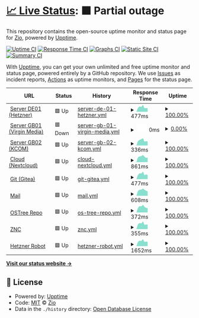 # [📈 Live Status](https://uptime.zio.sh): <!--live status--> **🟧 Partial outage**

This repository contains the open-source uptime monitor and status page for [Zio](https://uptime.zio.sh), powered by [Upptime](https://github.com/upptime/upptime).

[![Uptime CI](https://github.com/ziodotsh/upptime/workflows/Uptime%20CI/badge.svg)](https://github.com/ziodotsh/upptime/actions?query=workflow%3A%22Uptime+CI%22)
[![Response Time CI](https://github.com/ziodotsh/upptime/workflows/Response%20Time%20CI/badge.svg)](https://github.com/ziodotsh/upptime/actions?query=workflow%3A%22Response+Time+CI%22)
[![Graphs CI](https://github.com/ziodotsh/upptime/workflows/Graphs%20CI/badge.svg)](https://github.com/ziodotsh/upptime/actions?query=workflow%3A%22Graphs+CI%22)
[![Static Site CI](https://github.com/ziodotsh/upptime/workflows/Static%20Site%20CI/badge.svg)](https://github.com/ziodotsh/upptime/actions?query=workflow%3A%22Static+Site+CI%22)
[![Summary CI](https://github.com/ziodotsh/upptime/workflows/Summary%20CI/badge.svg)](https://github.com/ziodotsh/upptime/actions?query=workflow%3A%22Summary+CI%22)

With [Upptime](https://upptime.js.org), you can get your own unlimited and free uptime monitor and status page, powered entirely by a GitHub repository. We use [Issues](https://github.com/ziodotsh/upptime/issues) as incident reports, [Actions](https://github.com/ziodotsh/upptime/actions) as uptime monitors, and [Pages](https://uptime.zio.sh) for the status page.

<!--start: status pages-->
<!-- This summary is generated by Upptime (https://github.com/upptime/upptime) -->
<!-- Do not edit this manually, your changes will be overwritten -->
<!-- prettier-ignore -->
| URL | Status | History | Response Time | Uptime |
| --- | ------ | ------- | ------------- | ------ |
| <img alt="" src="https://emojipedia-us.s3.amazonaws.com/source/skype/289/flag-germany_1f1e9-1f1ea.png" height="13"> [Server DE01 (Hetzner)](https://de01.zio.sh) | 🟩 Up | [server-de-01-hetzner.yml](https://github.com/ziodotsh/upptime/commits/HEAD/history/server-de-01-hetzner.yml) | <details><summary><img alt="Response time graph" src="./graphs/server-de-01-hetzner/response-time-week.png" height="20"> 477ms</summary><br><a href="https://uptime.zio.sh/history/server-de-01-hetzner"><img alt="Response time 570" src="https://img.shields.io/endpoint?url=https%3A%2F%2Fraw.githubusercontent.com%2Fziodotsh%2Fupptime%2FHEAD%2Fapi%2Fserver-de-01-hetzner%2Fresponse-time.json"></a><br><a href="https://uptime.zio.sh/history/server-de-01-hetzner"><img alt="24-hour response time 375" src="https://img.shields.io/endpoint?url=https%3A%2F%2Fraw.githubusercontent.com%2Fziodotsh%2Fupptime%2FHEAD%2Fapi%2Fserver-de-01-hetzner%2Fresponse-time-day.json"></a><br><a href="https://uptime.zio.sh/history/server-de-01-hetzner"><img alt="7-day response time 477" src="https://img.shields.io/endpoint?url=https%3A%2F%2Fraw.githubusercontent.com%2Fziodotsh%2Fupptime%2FHEAD%2Fapi%2Fserver-de-01-hetzner%2Fresponse-time-week.json"></a><br><a href="https://uptime.zio.sh/history/server-de-01-hetzner"><img alt="30-day response time 518" src="https://img.shields.io/endpoint?url=https%3A%2F%2Fraw.githubusercontent.com%2Fziodotsh%2Fupptime%2FHEAD%2Fapi%2Fserver-de-01-hetzner%2Fresponse-time-month.json"></a><br><a href="https://uptime.zio.sh/history/server-de-01-hetzner"><img alt="1-year response time 570" src="https://img.shields.io/endpoint?url=https%3A%2F%2Fraw.githubusercontent.com%2Fziodotsh%2Fupptime%2FHEAD%2Fapi%2Fserver-de-01-hetzner%2Fresponse-time-year.json"></a></details> | <details><summary><a href="https://uptime.zio.sh/history/server-de-01-hetzner">100.00%</a></summary><a href="https://uptime.zio.sh/history/server-de-01-hetzner"><img alt="All-time uptime 99.95%" src="https://img.shields.io/endpoint?url=https%3A%2F%2Fraw.githubusercontent.com%2Fziodotsh%2Fupptime%2FHEAD%2Fapi%2Fserver-de-01-hetzner%2Fuptime.json"></a><br><a href="https://uptime.zio.sh/history/server-de-01-hetzner"><img alt="24-hour uptime 100.00%" src="https://img.shields.io/endpoint?url=https%3A%2F%2Fraw.githubusercontent.com%2Fziodotsh%2Fupptime%2FHEAD%2Fapi%2Fserver-de-01-hetzner%2Fuptime-day.json"></a><br><a href="https://uptime.zio.sh/history/server-de-01-hetzner"><img alt="7-day uptime 100.00%" src="https://img.shields.io/endpoint?url=https%3A%2F%2Fraw.githubusercontent.com%2Fziodotsh%2Fupptime%2FHEAD%2Fapi%2Fserver-de-01-hetzner%2Fuptime-week.json"></a><br><a href="https://uptime.zio.sh/history/server-de-01-hetzner"><img alt="30-day uptime 100.00%" src="https://img.shields.io/endpoint?url=https%3A%2F%2Fraw.githubusercontent.com%2Fziodotsh%2Fupptime%2FHEAD%2Fapi%2Fserver-de-01-hetzner%2Fuptime-month.json"></a><br><a href="https://uptime.zio.sh/history/server-de-01-hetzner"><img alt="1-year uptime 99.95%" src="https://img.shields.io/endpoint?url=https%3A%2F%2Fraw.githubusercontent.com%2Fziodotsh%2Fupptime%2FHEAD%2Fapi%2Fserver-de-01-hetzner%2Fuptime-year.json"></a></details>
| <img alt="" src="https://emojipedia-us.s3.amazonaws.com/source/skype/289/flag-united-kingdom_1f1ec-1f1e7.png" height="13"> [Server GB01 (Virgin Media)](https://gb01.zio.sh) | 🟥 Down | [server-gb-01-virgin-media.yml](https://github.com/ziodotsh/upptime/commits/HEAD/history/server-gb-01-virgin-media.yml) | <details><summary><img alt="Response time graph" src="./graphs/server-gb-01-virgin-media/response-time-week.png" height="20"> 0ms</summary><br><a href="https://uptime.zio.sh/history/server-gb-01-virgin-media"><img alt="Response time 1026" src="https://img.shields.io/endpoint?url=https%3A%2F%2Fraw.githubusercontent.com%2Fziodotsh%2Fupptime%2FHEAD%2Fapi%2Fserver-gb-01-virgin-media%2Fresponse-time.json"></a><br><a href="https://uptime.zio.sh/history/server-gb-01-virgin-media"><img alt="24-hour response time 0" src="https://img.shields.io/endpoint?url=https%3A%2F%2Fraw.githubusercontent.com%2Fziodotsh%2Fupptime%2FHEAD%2Fapi%2Fserver-gb-01-virgin-media%2Fresponse-time-day.json"></a><br><a href="https://uptime.zio.sh/history/server-gb-01-virgin-media"><img alt="7-day response time 0" src="https://img.shields.io/endpoint?url=https%3A%2F%2Fraw.githubusercontent.com%2Fziodotsh%2Fupptime%2FHEAD%2Fapi%2Fserver-gb-01-virgin-media%2Fresponse-time-week.json"></a><br><a href="https://uptime.zio.sh/history/server-gb-01-virgin-media"><img alt="30-day response time 0" src="https://img.shields.io/endpoint?url=https%3A%2F%2Fraw.githubusercontent.com%2Fziodotsh%2Fupptime%2FHEAD%2Fapi%2Fserver-gb-01-virgin-media%2Fresponse-time-month.json"></a><br><a href="https://uptime.zio.sh/history/server-gb-01-virgin-media"><img alt="1-year response time 1026" src="https://img.shields.io/endpoint?url=https%3A%2F%2Fraw.githubusercontent.com%2Fziodotsh%2Fupptime%2FHEAD%2Fapi%2Fserver-gb-01-virgin-media%2Fresponse-time-year.json"></a></details> | <details><summary><a href="https://uptime.zio.sh/history/server-gb-01-virgin-media">0.00%</a></summary><a href="https://uptime.zio.sh/history/server-gb-01-virgin-media"><img alt="All-time uptime 60.96%" src="https://img.shields.io/endpoint?url=https%3A%2F%2Fraw.githubusercontent.com%2Fziodotsh%2Fupptime%2FHEAD%2Fapi%2Fserver-gb-01-virgin-media%2Fuptime.json"></a><br><a href="https://uptime.zio.sh/history/server-gb-01-virgin-media"><img alt="24-hour uptime 0.00%" src="https://img.shields.io/endpoint?url=https%3A%2F%2Fraw.githubusercontent.com%2Fziodotsh%2Fupptime%2FHEAD%2Fapi%2Fserver-gb-01-virgin-media%2Fuptime-day.json"></a><br><a href="https://uptime.zio.sh/history/server-gb-01-virgin-media"><img alt="7-day uptime 0.00%" src="https://img.shields.io/endpoint?url=https%3A%2F%2Fraw.githubusercontent.com%2Fziodotsh%2Fupptime%2FHEAD%2Fapi%2Fserver-gb-01-virgin-media%2Fuptime-week.json"></a><br><a href="https://uptime.zio.sh/history/server-gb-01-virgin-media"><img alt="30-day uptime 0.00%" src="https://img.shields.io/endpoint?url=https%3A%2F%2Fraw.githubusercontent.com%2Fziodotsh%2Fupptime%2FHEAD%2Fapi%2Fserver-gb-01-virgin-media%2Fuptime-month.json"></a><br><a href="https://uptime.zio.sh/history/server-gb-01-virgin-media"><img alt="1-year uptime 60.96%" src="https://img.shields.io/endpoint?url=https%3A%2F%2Fraw.githubusercontent.com%2Fziodotsh%2Fupptime%2FHEAD%2Fapi%2Fserver-gb-01-virgin-media%2Fuptime-year.json"></a></details>
| <img alt="" src="https://emojipedia-us.s3.amazonaws.com/source/skype/289/flag-united-kingdom_1f1ec-1f1e7.png" height="13"> [Server GB02 (KCOM)](https://gb02.zio.sh/health-check) | 🟩 Up | [server-gb-02-kcom.yml](https://github.com/ziodotsh/upptime/commits/HEAD/history/server-gb-02-kcom.yml) | <details><summary><img alt="Response time graph" src="./graphs/server-gb-02-kcom/response-time-week.png" height="20"> 336ms</summary><br><a href="https://uptime.zio.sh/history/server-gb-02-kcom"><img alt="Response time 398" src="https://img.shields.io/endpoint?url=https%3A%2F%2Fraw.githubusercontent.com%2Fziodotsh%2Fupptime%2FHEAD%2Fapi%2Fserver-gb-02-kcom%2Fresponse-time.json"></a><br><a href="https://uptime.zio.sh/history/server-gb-02-kcom"><img alt="24-hour response time 268" src="https://img.shields.io/endpoint?url=https%3A%2F%2Fraw.githubusercontent.com%2Fziodotsh%2Fupptime%2FHEAD%2Fapi%2Fserver-gb-02-kcom%2Fresponse-time-day.json"></a><br><a href="https://uptime.zio.sh/history/server-gb-02-kcom"><img alt="7-day response time 336" src="https://img.shields.io/endpoint?url=https%3A%2F%2Fraw.githubusercontent.com%2Fziodotsh%2Fupptime%2FHEAD%2Fapi%2Fserver-gb-02-kcom%2Fresponse-time-week.json"></a><br><a href="https://uptime.zio.sh/history/server-gb-02-kcom"><img alt="30-day response time 354" src="https://img.shields.io/endpoint?url=https%3A%2F%2Fraw.githubusercontent.com%2Fziodotsh%2Fupptime%2FHEAD%2Fapi%2Fserver-gb-02-kcom%2Fresponse-time-month.json"></a><br><a href="https://uptime.zio.sh/history/server-gb-02-kcom"><img alt="1-year response time 398" src="https://img.shields.io/endpoint?url=https%3A%2F%2Fraw.githubusercontent.com%2Fziodotsh%2Fupptime%2FHEAD%2Fapi%2Fserver-gb-02-kcom%2Fresponse-time-year.json"></a></details> | <details><summary><a href="https://uptime.zio.sh/history/server-gb-02-kcom">100.00%</a></summary><a href="https://uptime.zio.sh/history/server-gb-02-kcom"><img alt="All-time uptime 99.11%" src="https://img.shields.io/endpoint?url=https%3A%2F%2Fraw.githubusercontent.com%2Fziodotsh%2Fupptime%2FHEAD%2Fapi%2Fserver-gb-02-kcom%2Fuptime.json"></a><br><a href="https://uptime.zio.sh/history/server-gb-02-kcom"><img alt="24-hour uptime 100.00%" src="https://img.shields.io/endpoint?url=https%3A%2F%2Fraw.githubusercontent.com%2Fziodotsh%2Fupptime%2FHEAD%2Fapi%2Fserver-gb-02-kcom%2Fuptime-day.json"></a><br><a href="https://uptime.zio.sh/history/server-gb-02-kcom"><img alt="7-day uptime 100.00%" src="https://img.shields.io/endpoint?url=https%3A%2F%2Fraw.githubusercontent.com%2Fziodotsh%2Fupptime%2FHEAD%2Fapi%2Fserver-gb-02-kcom%2Fuptime-week.json"></a><br><a href="https://uptime.zio.sh/history/server-gb-02-kcom"><img alt="30-day uptime 100.00%" src="https://img.shields.io/endpoint?url=https%3A%2F%2Fraw.githubusercontent.com%2Fziodotsh%2Fupptime%2FHEAD%2Fapi%2Fserver-gb-02-kcom%2Fuptime-month.json"></a><br><a href="https://uptime.zio.sh/history/server-gb-02-kcom"><img alt="1-year uptime 99.11%" src="https://img.shields.io/endpoint?url=https%3A%2F%2Fraw.githubusercontent.com%2Fziodotsh%2Fupptime%2FHEAD%2Fapi%2Fserver-gb-02-kcom%2Fuptime-year.json"></a></details>
| <img alt="" src="https://icons.duckduckgo.com/ip3/cloud.zio.sh.ico" height="13"> [Cloud (Nextcloud)](https://cloud.zio.sh) | 🟩 Up | [cloud-nextcloud.yml](https://github.com/ziodotsh/upptime/commits/HEAD/history/cloud-nextcloud.yml) | <details><summary><img alt="Response time graph" src="./graphs/cloud-nextcloud/response-time-week.png" height="20"> 861ms</summary><br><a href="https://uptime.zio.sh/history/cloud-nextcloud"><img alt="Response time 970" src="https://img.shields.io/endpoint?url=https%3A%2F%2Fraw.githubusercontent.com%2Fziodotsh%2Fupptime%2FHEAD%2Fapi%2Fcloud-nextcloud%2Fresponse-time.json"></a><br><a href="https://uptime.zio.sh/history/cloud-nextcloud"><img alt="24-hour response time 729" src="https://img.shields.io/endpoint?url=https%3A%2F%2Fraw.githubusercontent.com%2Fziodotsh%2Fupptime%2FHEAD%2Fapi%2Fcloud-nextcloud%2Fresponse-time-day.json"></a><br><a href="https://uptime.zio.sh/history/cloud-nextcloud"><img alt="7-day response time 861" src="https://img.shields.io/endpoint?url=https%3A%2F%2Fraw.githubusercontent.com%2Fziodotsh%2Fupptime%2FHEAD%2Fapi%2Fcloud-nextcloud%2Fresponse-time-week.json"></a><br><a href="https://uptime.zio.sh/history/cloud-nextcloud"><img alt="30-day response time 915" src="https://img.shields.io/endpoint?url=https%3A%2F%2Fraw.githubusercontent.com%2Fziodotsh%2Fupptime%2FHEAD%2Fapi%2Fcloud-nextcloud%2Fresponse-time-month.json"></a><br><a href="https://uptime.zio.sh/history/cloud-nextcloud"><img alt="1-year response time 970" src="https://img.shields.io/endpoint?url=https%3A%2F%2Fraw.githubusercontent.com%2Fziodotsh%2Fupptime%2FHEAD%2Fapi%2Fcloud-nextcloud%2Fresponse-time-year.json"></a></details> | <details><summary><a href="https://uptime.zio.sh/history/cloud-nextcloud">100.00%</a></summary><a href="https://uptime.zio.sh/history/cloud-nextcloud"><img alt="All-time uptime 99.93%" src="https://img.shields.io/endpoint?url=https%3A%2F%2Fraw.githubusercontent.com%2Fziodotsh%2Fupptime%2FHEAD%2Fapi%2Fcloud-nextcloud%2Fuptime.json"></a><br><a href="https://uptime.zio.sh/history/cloud-nextcloud"><img alt="24-hour uptime 100.00%" src="https://img.shields.io/endpoint?url=https%3A%2F%2Fraw.githubusercontent.com%2Fziodotsh%2Fupptime%2FHEAD%2Fapi%2Fcloud-nextcloud%2Fuptime-day.json"></a><br><a href="https://uptime.zio.sh/history/cloud-nextcloud"><img alt="7-day uptime 100.00%" src="https://img.shields.io/endpoint?url=https%3A%2F%2Fraw.githubusercontent.com%2Fziodotsh%2Fupptime%2FHEAD%2Fapi%2Fcloud-nextcloud%2Fuptime-week.json"></a><br><a href="https://uptime.zio.sh/history/cloud-nextcloud"><img alt="30-day uptime 100.00%" src="https://img.shields.io/endpoint?url=https%3A%2F%2Fraw.githubusercontent.com%2Fziodotsh%2Fupptime%2FHEAD%2Fapi%2Fcloud-nextcloud%2Fuptime-month.json"></a><br><a href="https://uptime.zio.sh/history/cloud-nextcloud"><img alt="1-year uptime 99.93%" src="https://img.shields.io/endpoint?url=https%3A%2F%2Fraw.githubusercontent.com%2Fziodotsh%2Fupptime%2FHEAD%2Fapi%2Fcloud-nextcloud%2Fuptime-year.json"></a></details>
| <img alt="" src="https://git.zio.sh/assets/img/logo.svg" height="13"> [Git (Gitea)](https://git.zio.sh) | 🟩 Up | [git-gitea.yml](https://github.com/ziodotsh/upptime/commits/HEAD/history/git-gitea.yml) | <details><summary><img alt="Response time graph" src="./graphs/git-gitea/response-time-week.png" height="20"> 477ms</summary><br><a href="https://uptime.zio.sh/history/git-gitea"><img alt="Response time 506" src="https://img.shields.io/endpoint?url=https%3A%2F%2Fraw.githubusercontent.com%2Fziodotsh%2Fupptime%2FHEAD%2Fapi%2Fgit-gitea%2Fresponse-time.json"></a><br><a href="https://uptime.zio.sh/history/git-gitea"><img alt="24-hour response time 381" src="https://img.shields.io/endpoint?url=https%3A%2F%2Fraw.githubusercontent.com%2Fziodotsh%2Fupptime%2FHEAD%2Fapi%2Fgit-gitea%2Fresponse-time-day.json"></a><br><a href="https://uptime.zio.sh/history/git-gitea"><img alt="7-day response time 477" src="https://img.shields.io/endpoint?url=https%3A%2F%2Fraw.githubusercontent.com%2Fziodotsh%2Fupptime%2FHEAD%2Fapi%2Fgit-gitea%2Fresponse-time-week.json"></a><br><a href="https://uptime.zio.sh/history/git-gitea"><img alt="30-day response time 497" src="https://img.shields.io/endpoint?url=https%3A%2F%2Fraw.githubusercontent.com%2Fziodotsh%2Fupptime%2FHEAD%2Fapi%2Fgit-gitea%2Fresponse-time-month.json"></a><br><a href="https://uptime.zio.sh/history/git-gitea"><img alt="1-year response time 506" src="https://img.shields.io/endpoint?url=https%3A%2F%2Fraw.githubusercontent.com%2Fziodotsh%2Fupptime%2FHEAD%2Fapi%2Fgit-gitea%2Fresponse-time-year.json"></a></details> | <details><summary><a href="https://uptime.zio.sh/history/git-gitea">100.00%</a></summary><a href="https://uptime.zio.sh/history/git-gitea"><img alt="All-time uptime 99.95%" src="https://img.shields.io/endpoint?url=https%3A%2F%2Fraw.githubusercontent.com%2Fziodotsh%2Fupptime%2FHEAD%2Fapi%2Fgit-gitea%2Fuptime.json"></a><br><a href="https://uptime.zio.sh/history/git-gitea"><img alt="24-hour uptime 100.00%" src="https://img.shields.io/endpoint?url=https%3A%2F%2Fraw.githubusercontent.com%2Fziodotsh%2Fupptime%2FHEAD%2Fapi%2Fgit-gitea%2Fuptime-day.json"></a><br><a href="https://uptime.zio.sh/history/git-gitea"><img alt="7-day uptime 100.00%" src="https://img.shields.io/endpoint?url=https%3A%2F%2Fraw.githubusercontent.com%2Fziodotsh%2Fupptime%2FHEAD%2Fapi%2Fgit-gitea%2Fuptime-week.json"></a><br><a href="https://uptime.zio.sh/history/git-gitea"><img alt="30-day uptime 100.00%" src="https://img.shields.io/endpoint?url=https%3A%2F%2Fraw.githubusercontent.com%2Fziodotsh%2Fupptime%2FHEAD%2Fapi%2Fgit-gitea%2Fuptime-month.json"></a><br><a href="https://uptime.zio.sh/history/git-gitea"><img alt="1-year uptime 99.95%" src="https://img.shields.io/endpoint?url=https%3A%2F%2Fraw.githubusercontent.com%2Fziodotsh%2Fupptime%2FHEAD%2Fapi%2Fgit-gitea%2Fuptime-year.json"></a></details>
| <img alt="" src="https://emojipedia-us.s3.amazonaws.com/source/joypixels/291/e-mail_1f4e7.png" height="13"> [Mail](https://mail.zio.sh) | 🟩 Up | [mail.yml](https://github.com/ziodotsh/upptime/commits/HEAD/history/mail.yml) | <details><summary><img alt="Response time graph" src="./graphs/mail/response-time-week.png" height="20"> 608ms</summary><br><a href="https://uptime.zio.sh/history/mail"><img alt="Response time 631" src="https://img.shields.io/endpoint?url=https%3A%2F%2Fraw.githubusercontent.com%2Fziodotsh%2Fupptime%2FHEAD%2Fapi%2Fmail%2Fresponse-time.json"></a><br><a href="https://uptime.zio.sh/history/mail"><img alt="24-hour response time 486" src="https://img.shields.io/endpoint?url=https%3A%2F%2Fraw.githubusercontent.com%2Fziodotsh%2Fupptime%2FHEAD%2Fapi%2Fmail%2Fresponse-time-day.json"></a><br><a href="https://uptime.zio.sh/history/mail"><img alt="7-day response time 608" src="https://img.shields.io/endpoint?url=https%3A%2F%2Fraw.githubusercontent.com%2Fziodotsh%2Fupptime%2FHEAD%2Fapi%2Fmail%2Fresponse-time-week.json"></a><br><a href="https://uptime.zio.sh/history/mail"><img alt="30-day response time 614" src="https://img.shields.io/endpoint?url=https%3A%2F%2Fraw.githubusercontent.com%2Fziodotsh%2Fupptime%2FHEAD%2Fapi%2Fmail%2Fresponse-time-month.json"></a><br><a href="https://uptime.zio.sh/history/mail"><img alt="1-year response time 631" src="https://img.shields.io/endpoint?url=https%3A%2F%2Fraw.githubusercontent.com%2Fziodotsh%2Fupptime%2FHEAD%2Fapi%2Fmail%2Fresponse-time-year.json"></a></details> | <details><summary><a href="https://uptime.zio.sh/history/mail">100.00%</a></summary><a href="https://uptime.zio.sh/history/mail"><img alt="All-time uptime 99.95%" src="https://img.shields.io/endpoint?url=https%3A%2F%2Fraw.githubusercontent.com%2Fziodotsh%2Fupptime%2FHEAD%2Fapi%2Fmail%2Fuptime.json"></a><br><a href="https://uptime.zio.sh/history/mail"><img alt="24-hour uptime 100.00%" src="https://img.shields.io/endpoint?url=https%3A%2F%2Fraw.githubusercontent.com%2Fziodotsh%2Fupptime%2FHEAD%2Fapi%2Fmail%2Fuptime-day.json"></a><br><a href="https://uptime.zio.sh/history/mail"><img alt="7-day uptime 100.00%" src="https://img.shields.io/endpoint?url=https%3A%2F%2Fraw.githubusercontent.com%2Fziodotsh%2Fupptime%2FHEAD%2Fapi%2Fmail%2Fuptime-week.json"></a><br><a href="https://uptime.zio.sh/history/mail"><img alt="30-day uptime 100.00%" src="https://img.shields.io/endpoint?url=https%3A%2F%2Fraw.githubusercontent.com%2Fziodotsh%2Fupptime%2FHEAD%2Fapi%2Fmail%2Fuptime-month.json"></a><br><a href="https://uptime.zio.sh/history/mail"><img alt="1-year uptime 99.95%" src="https://img.shields.io/endpoint?url=https%3A%2F%2Fraw.githubusercontent.com%2Fziodotsh%2Fupptime%2FHEAD%2Fapi%2Fmail%2Fuptime-year.json"></a></details>
| <img alt="" src="https://icons.duckduckgo.com/ip3/ostree.zio.sh.ico" height="13"> [OSTree Repo](https://ostree.zio.sh) | 🟩 Up | [os-tree-repo.yml](https://github.com/ziodotsh/upptime/commits/HEAD/history/os-tree-repo.yml) | <details><summary><img alt="Response time graph" src="./graphs/os-tree-repo/response-time-week.png" height="20"> 372ms</summary><br><a href="https://uptime.zio.sh/history/os-tree-repo"><img alt="Response time 381" src="https://img.shields.io/endpoint?url=https%3A%2F%2Fraw.githubusercontent.com%2Fziodotsh%2Fupptime%2FHEAD%2Fapi%2Fos-tree-repo%2Fresponse-time.json"></a><br><a href="https://uptime.zio.sh/history/os-tree-repo"><img alt="24-hour response time 290" src="https://img.shields.io/endpoint?url=https%3A%2F%2Fraw.githubusercontent.com%2Fziodotsh%2Fupptime%2FHEAD%2Fapi%2Fos-tree-repo%2Fresponse-time-day.json"></a><br><a href="https://uptime.zio.sh/history/os-tree-repo"><img alt="7-day response time 372" src="https://img.shields.io/endpoint?url=https%3A%2F%2Fraw.githubusercontent.com%2Fziodotsh%2Fupptime%2FHEAD%2Fapi%2Fos-tree-repo%2Fresponse-time-week.json"></a><br><a href="https://uptime.zio.sh/history/os-tree-repo"><img alt="30-day response time 404" src="https://img.shields.io/endpoint?url=https%3A%2F%2Fraw.githubusercontent.com%2Fziodotsh%2Fupptime%2FHEAD%2Fapi%2Fos-tree-repo%2Fresponse-time-month.json"></a><br><a href="https://uptime.zio.sh/history/os-tree-repo"><img alt="1-year response time 381" src="https://img.shields.io/endpoint?url=https%3A%2F%2Fraw.githubusercontent.com%2Fziodotsh%2Fupptime%2FHEAD%2Fapi%2Fos-tree-repo%2Fresponse-time-year.json"></a></details> | <details><summary><a href="https://uptime.zio.sh/history/os-tree-repo">100.00%</a></summary><a href="https://uptime.zio.sh/history/os-tree-repo"><img alt="All-time uptime 99.96%" src="https://img.shields.io/endpoint?url=https%3A%2F%2Fraw.githubusercontent.com%2Fziodotsh%2Fupptime%2FHEAD%2Fapi%2Fos-tree-repo%2Fuptime.json"></a><br><a href="https://uptime.zio.sh/history/os-tree-repo"><img alt="24-hour uptime 100.00%" src="https://img.shields.io/endpoint?url=https%3A%2F%2Fraw.githubusercontent.com%2Fziodotsh%2Fupptime%2FHEAD%2Fapi%2Fos-tree-repo%2Fuptime-day.json"></a><br><a href="https://uptime.zio.sh/history/os-tree-repo"><img alt="7-day uptime 100.00%" src="https://img.shields.io/endpoint?url=https%3A%2F%2Fraw.githubusercontent.com%2Fziodotsh%2Fupptime%2FHEAD%2Fapi%2Fos-tree-repo%2Fuptime-week.json"></a><br><a href="https://uptime.zio.sh/history/os-tree-repo"><img alt="30-day uptime 100.00%" src="https://img.shields.io/endpoint?url=https%3A%2F%2Fraw.githubusercontent.com%2Fziodotsh%2Fupptime%2FHEAD%2Fapi%2Fos-tree-repo%2Fuptime-month.json"></a><br><a href="https://uptime.zio.sh/history/os-tree-repo"><img alt="1-year uptime 99.96%" src="https://img.shields.io/endpoint?url=https%3A%2F%2Fraw.githubusercontent.com%2Fziodotsh%2Fupptime%2FHEAD%2Fapi%2Fos-tree-repo%2Fuptime-year.json"></a></details>
| <img alt="" src="https://icons.duckduckgo.com/ip3/znc.zio.sh.ico" height="13"> [ZNC](https://znc.zio.sh) | 🟩 Up | [znc.yml](https://github.com/ziodotsh/upptime/commits/HEAD/history/znc.yml) | <details><summary><img alt="Response time graph" src="./graphs/znc/response-time-week.png" height="20"> 355ms</summary><br><a href="https://uptime.zio.sh/history/znc"><img alt="Response time 385" src="https://img.shields.io/endpoint?url=https%3A%2F%2Fraw.githubusercontent.com%2Fziodotsh%2Fupptime%2FHEAD%2Fapi%2Fznc%2Fresponse-time.json"></a><br><a href="https://uptime.zio.sh/history/znc"><img alt="24-hour response time 295" src="https://img.shields.io/endpoint?url=https%3A%2F%2Fraw.githubusercontent.com%2Fziodotsh%2Fupptime%2FHEAD%2Fapi%2Fznc%2Fresponse-time-day.json"></a><br><a href="https://uptime.zio.sh/history/znc"><img alt="7-day response time 355" src="https://img.shields.io/endpoint?url=https%3A%2F%2Fraw.githubusercontent.com%2Fziodotsh%2Fupptime%2FHEAD%2Fapi%2Fznc%2Fresponse-time-week.json"></a><br><a href="https://uptime.zio.sh/history/znc"><img alt="30-day response time 379" src="https://img.shields.io/endpoint?url=https%3A%2F%2Fraw.githubusercontent.com%2Fziodotsh%2Fupptime%2FHEAD%2Fapi%2Fznc%2Fresponse-time-month.json"></a><br><a href="https://uptime.zio.sh/history/znc"><img alt="1-year response time 385" src="https://img.shields.io/endpoint?url=https%3A%2F%2Fraw.githubusercontent.com%2Fziodotsh%2Fupptime%2FHEAD%2Fapi%2Fznc%2Fresponse-time-year.json"></a></details> | <details><summary><a href="https://uptime.zio.sh/history/znc">100.00%</a></summary><a href="https://uptime.zio.sh/history/znc"><img alt="All-time uptime 99.95%" src="https://img.shields.io/endpoint?url=https%3A%2F%2Fraw.githubusercontent.com%2Fziodotsh%2Fupptime%2FHEAD%2Fapi%2Fznc%2Fuptime.json"></a><br><a href="https://uptime.zio.sh/history/znc"><img alt="24-hour uptime 100.00%" src="https://img.shields.io/endpoint?url=https%3A%2F%2Fraw.githubusercontent.com%2Fziodotsh%2Fupptime%2FHEAD%2Fapi%2Fznc%2Fuptime-day.json"></a><br><a href="https://uptime.zio.sh/history/znc"><img alt="7-day uptime 100.00%" src="https://img.shields.io/endpoint?url=https%3A%2F%2Fraw.githubusercontent.com%2Fziodotsh%2Fupptime%2FHEAD%2Fapi%2Fznc%2Fuptime-week.json"></a><br><a href="https://uptime.zio.sh/history/znc"><img alt="30-day uptime 100.00%" src="https://img.shields.io/endpoint?url=https%3A%2F%2Fraw.githubusercontent.com%2Fziodotsh%2Fupptime%2FHEAD%2Fapi%2Fznc%2Fuptime-month.json"></a><br><a href="https://uptime.zio.sh/history/znc"><img alt="1-year uptime 99.95%" src="https://img.shields.io/endpoint?url=https%3A%2F%2Fraw.githubusercontent.com%2Fziodotsh%2Fupptime%2FHEAD%2Fapi%2Fznc%2Fuptime-year.json"></a></details>
| <img alt="" src="https://icons.duckduckgo.com/ip3/robot.your-server.de.ico" height="13"> [Hetzner Robot](https://robot.your-server.de) | 🟩 Up | [hetzner-robot.yml](https://github.com/ziodotsh/upptime/commits/HEAD/history/hetzner-robot.yml) | <details><summary><img alt="Response time graph" src="./graphs/hetzner-robot/response-time-week.png" height="20"> 1652ms</summary><br><a href="https://uptime.zio.sh/history/hetzner-robot"><img alt="Response time 1595" src="https://img.shields.io/endpoint?url=https%3A%2F%2Fraw.githubusercontent.com%2Fziodotsh%2Fupptime%2FHEAD%2Fapi%2Fhetzner-robot%2Fresponse-time.json"></a><br><a href="https://uptime.zio.sh/history/hetzner-robot"><img alt="24-hour response time 1405" src="https://img.shields.io/endpoint?url=https%3A%2F%2Fraw.githubusercontent.com%2Fziodotsh%2Fupptime%2FHEAD%2Fapi%2Fhetzner-robot%2Fresponse-time-day.json"></a><br><a href="https://uptime.zio.sh/history/hetzner-robot"><img alt="7-day response time 1652" src="https://img.shields.io/endpoint?url=https%3A%2F%2Fraw.githubusercontent.com%2Fziodotsh%2Fupptime%2FHEAD%2Fapi%2Fhetzner-robot%2Fresponse-time-week.json"></a><br><a href="https://uptime.zio.sh/history/hetzner-robot"><img alt="30-day response time 1944" src="https://img.shields.io/endpoint?url=https%3A%2F%2Fraw.githubusercontent.com%2Fziodotsh%2Fupptime%2FHEAD%2Fapi%2Fhetzner-robot%2Fresponse-time-month.json"></a><br><a href="https://uptime.zio.sh/history/hetzner-robot"><img alt="1-year response time 1595" src="https://img.shields.io/endpoint?url=https%3A%2F%2Fraw.githubusercontent.com%2Fziodotsh%2Fupptime%2FHEAD%2Fapi%2Fhetzner-robot%2Fresponse-time-year.json"></a></details> | <details><summary><a href="https://uptime.zio.sh/history/hetzner-robot">100.00%</a></summary><a href="https://uptime.zio.sh/history/hetzner-robot"><img alt="All-time uptime 99.89%" src="https://img.shields.io/endpoint?url=https%3A%2F%2Fraw.githubusercontent.com%2Fziodotsh%2Fupptime%2FHEAD%2Fapi%2Fhetzner-robot%2Fuptime.json"></a><br><a href="https://uptime.zio.sh/history/hetzner-robot"><img alt="24-hour uptime 100.00%" src="https://img.shields.io/endpoint?url=https%3A%2F%2Fraw.githubusercontent.com%2Fziodotsh%2Fupptime%2FHEAD%2Fapi%2Fhetzner-robot%2Fuptime-day.json"></a><br><a href="https://uptime.zio.sh/history/hetzner-robot"><img alt="7-day uptime 100.00%" src="https://img.shields.io/endpoint?url=https%3A%2F%2Fraw.githubusercontent.com%2Fziodotsh%2Fupptime%2FHEAD%2Fapi%2Fhetzner-robot%2Fuptime-week.json"></a><br><a href="https://uptime.zio.sh/history/hetzner-robot"><img alt="30-day uptime 99.96%" src="https://img.shields.io/endpoint?url=https%3A%2F%2Fraw.githubusercontent.com%2Fziodotsh%2Fupptime%2FHEAD%2Fapi%2Fhetzner-robot%2Fuptime-month.json"></a><br><a href="https://uptime.zio.sh/history/hetzner-robot"><img alt="1-year uptime 99.89%" src="https://img.shields.io/endpoint?url=https%3A%2F%2Fraw.githubusercontent.com%2Fziodotsh%2Fupptime%2FHEAD%2Fapi%2Fhetzner-robot%2Fuptime-year.json"></a></details>

<!--end: status pages-->

[**Visit our status website →**](https://uptime.zio.sh)

## 📄 License

- Powered by: [Upptime](https://github.com/upptime/upptime)
- Code: [MIT](./LICENSE) © [Zio](https://uptime.zio.sh)
- Data in the `./history` directory: [Open Database License](https://opendatacommons.org/licenses/odbl/1-0/)
